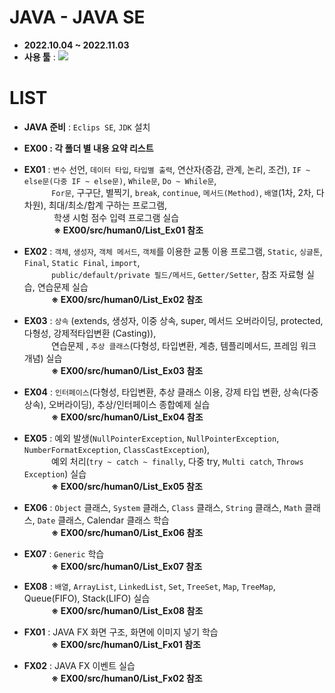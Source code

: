 # JAVA - JAVA SE
- __2022.10.04 ~ 2022.11.03__
- __사용 툴__ : <img src="https://img.shields.io/badge/Eclipse SE-2C2255?style=flat&logo=Eclipse IDE&logoColor=white"/>

# LIST
- __JAVA 준비__ : `Eclips SE`, `JDK` 설치

- __EX00 : 각 폴더 별 내용 요약 리스트__

- __EX01__ : `변수` 선언, `데이터 타입`, `타입별 출력`, 연산자(증감, 관계, 논리, 조건), 
            `IF ~ else문(다중 IF ~ else문)`, `While문`, `Do ~ While문`, 
            <br/>&nbsp;&nbsp;&nbsp;&nbsp;&nbsp;&nbsp;&nbsp;&nbsp;&nbsp;&nbsp;
            `For문`, 구구단, 별찍기, `break`, `continue`, `메서드(Method)`, `배열`(1차, 2차, 다차원), 최대/최소/합계 구하는 프로그램, 
            <br/>&nbsp;&nbsp;&nbsp;&nbsp;&nbsp;&nbsp;&nbsp;&nbsp;&nbsp;&nbsp;&nbsp;
            학생 시험 점수 입력 프로그램 실습
            <br/>&nbsp;&nbsp;&nbsp;&nbsp;&nbsp;&nbsp;&nbsp;&nbsp;&nbsp;&nbsp;&nbsp;
            __※ EX00/src/human0/List_Ex01 참조__
    
- __EX02__ : `객체`, `생성자`, `객체 메서드`, `객체`를 이용한 교통 이용 프로그램, `Static`, `싱글톤`, `Final`, 
            `Static Final`, `import`,
            <br/>&nbsp;&nbsp;&nbsp;&nbsp;&nbsp;&nbsp;&nbsp;&nbsp;&nbsp;&nbsp;
            `public/default/private 필드/메서드`, `Getter/Setter`, 참조 자료형 실습, 연습문제 실습
            <br/>&nbsp;&nbsp;&nbsp;&nbsp;&nbsp;&nbsp;&nbsp;&nbsp;&nbsp;&nbsp;
            __※ EX00/src/human0/List_Ex02 참조__

- __EX03__ : `상속` (extends, 생성자, 이중 상속, super, 메서드 오버라이딩, protected, 다형성, 강제적타입변환
            (Casting)), <br/>&nbsp;&nbsp;&nbsp;&nbsp;&nbsp;&nbsp;&nbsp;&nbsp;&nbsp;&nbsp;
            연습문제 , `추상 클래스`(다형성, 타입변환, 계층, 템플리메서드, 프레임 워크 개념) 실습
            <br/>&nbsp;&nbsp;&nbsp;&nbsp;&nbsp;&nbsp;&nbsp;&nbsp;&nbsp;&nbsp;
            __※ EX00/src/human0/List_Ex03 참조__

- __EX04__ : `인터페이스`(다형성, 타입변환, 추상 클래스 이용, 강제 타입 변환, 상속(다중 상속), 오버라이딩), 
            추상/인터페이스 종합예제 실습
            <br/>&nbsp;&nbsp;&nbsp;&nbsp;&nbsp;&nbsp;&nbsp;&nbsp;&nbsp;&nbsp;
            __※ EX00/src/human0/List_Ex04 참조__
    
- __EX05__ : 예외 발생(`NullPointerException`, `NullPointerException`, 
            `NumberFormatException`, `ClassCastException`),
            <br/>&nbsp;&nbsp;&nbsp;&nbsp;&nbsp;&nbsp;&nbsp;&nbsp;&nbsp;&nbsp;
            예외 처리(`try ~ catch ~ finally`, 다중 try, `Multi catch`, `Throws Exception`) 실습
            <br/>&nbsp;&nbsp;&nbsp;&nbsp;&nbsp;&nbsp;&nbsp;&nbsp;&nbsp;&nbsp;
            __※ EX00/src/human0/List_Ex05 참조__

- __EX06__ : `Object` 클래스, `System` 클래스, `Class` 클래스, 
            `String` 클래스, `Math` 클래스, `Date` 클래스, Calendar 클래스 학습
            <br/>&nbsp;&nbsp;&nbsp;&nbsp;&nbsp;&nbsp;&nbsp;&nbsp;&nbsp;&nbsp;
            __※ EX00/src/human0/List_Ex06 참조__

- __EX07__ : `Generic` 학습
            <br/>&nbsp;&nbsp;&nbsp;&nbsp;&nbsp;&nbsp;&nbsp;&nbsp;&nbsp;&nbsp;
            __※ EX00/src/human0/List_Ex07 참조__

- __EX08__ : `배열`, `ArrayList`, `LinkedList`, `Set`, `TreeSet`, `Map`, `TreeMap`, 
            Queue(FIFO), Stack(LIFO) 실습
            <br/>&nbsp;&nbsp;&nbsp;&nbsp;&nbsp;&nbsp;&nbsp;&nbsp;&nbsp;&nbsp;
            __※ EX00/src/human0/List_Ex08 참조__

- __FX01__ : JAVA FX 화면 구조, 화면에 이미지 넣기 학습
            <br/>&nbsp;&nbsp;&nbsp;&nbsp;&nbsp;&nbsp;&nbsp;&nbsp;&nbsp;&nbsp;
            __※ EX00/src/human0/List_Fx01 참조__

- __FX02__ : JAVA FX 이벤트 실습
            <br/>&nbsp;&nbsp;&nbsp;&nbsp;&nbsp;&nbsp;&nbsp;&nbsp;&nbsp;&nbsp;
            __※ EX00/src/human0/List_Fx02 참조__
